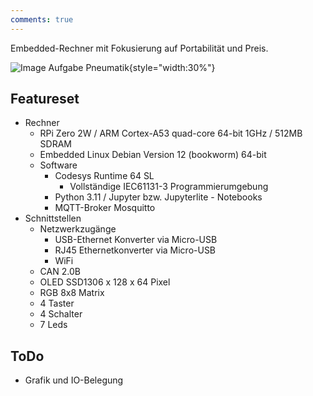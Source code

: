 ```yaml
---
comments: true
---
```


Embedded-Rechner mit Fokusierung auf Portabilität und Preis.

![Image Aufgabe Pneumatik](../assets/img/xLH_base.jpg){style="width:30%"}

## Featureset

- Rechner
  - RPi Zero 2W / ARM Cortex-A53 quad-core 64-bit 1GHz / 512MB SDRAM
  - Embedded Linux Debian Version 12 (bookworm) 64-bit
  - Software
    - Codesys Runtime 64 SL
      - Vollständige IEC61131-3 Programmierumgebung
    - Python 3.11 / Jupyter bzw. Jupyterlite - Notebooks
    - MQTT-Broker Mosquitto
- Schnittstellen
  - Netzwerkzugänge
    - USB-Ethernet Konverter via Micro-USB
    - RJ45 Ethernetkonverter via Micro-USB
    - WiFi 
  - CAN 2.0B
  - OLED SSD1306 x 128 x 64 Pixel 
  - RGB 8x8 Matrix
  - 4 Taster
  - 4 Schalter
  - 7 Leds
 

## ToDo

- Grafik und IO-Belegung